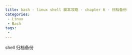 ```yaml
---
title: bash - linux shell 脚本攻略 - chapter 6 - 归档备份
categories: 
 - Linux
 - Bash
tags: 
 - 
---
```


shell 归档备份

<!--more-->

